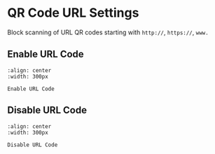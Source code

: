 # QR Code URL Settings
Block scanning of URL QR codes starting with `http://`, `https://`, `www.`

## Enable URL Code
```{figure} ../../media/3E210010330..png
:align: center
:width: 300px

Enable URL Code
```

## Disable URL Code
```{figure} ../../media/3E210010331..png
:align: center
:width: 300px

Disable URL Code
```

